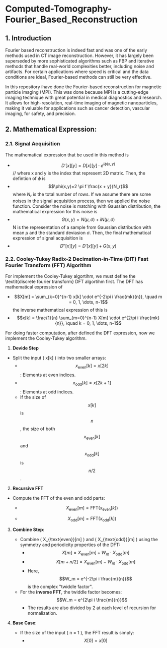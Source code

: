 # Computed-Tomography-Fourier_Based_Reconstruction
## 1. Introduction
Fourier based reconstruction is indeed fast and was one of the early methods used in CT image reconstruction. However, it has largely been superseded by more sophisticated algorithms such as FBP and iterative methods that handle real-world complexities better, including noise and artifacts. For certain applications where speed is critical and the data conditions are ideal, Fourier-based methods can still be very effective.

In this repository ihave done the Fourier-based reconstruction for magnetic particle imaging (MPI). This was done because MPI is a cutting-edge imaging technique with great potential in medical diagnostics and research. It allows for high-resolution, real-time imaging of magnetic nanoparticles, making it valuable for applications such as cancer detection, vascular imaging, for safety, and precision.

## 2. Mathematical Expression:
### 2.1. Signal Acquisition
The mathematical expression that be used in this method is
- $$D'[x][y] = D[x][y] \cdot e^{i \phi(x,y)}$$//
where x and y is the index that represent 2D matrix. Then, the defintion of $\phi$ is
- $$\phi(x,y)=2 \pi f \frac{x + y}{N_r}$$
where $N_r$ is the total number of rows. If we assume there are some noises in the signal acquisition process, then we applied the noise function. Consider the noise is matching with Gaussian distribution, the mathematical expression for this noise is
- $$G(x,y) = N(\mu, \sigma) + i N(\mu, \sigma)$$
N is the representation of a sample from Gaussian distribution with mean $\mu$ and the standard deviasion $\sigma$.
Then, the final mathematical expression of signal acquisition is
- $$D''[x][y] = D'[x][y] + G(x,y)$$

### 2.2. Cooley-Tukey Radix-2 Decimation-in-Time (DIT) Fast Fourier Transform (FFT) Algorithm
For implement the Cooley-Tukey algortihm, we must define the \textit{discrete fourier transform} DFT algortihm first. The DFT has mathematical expression of
- $$X[m] = \sum_{k=0}^{n-1} x[k] \cdot e^{-2\pi i \frac{mk}{n}}, \quad m = 0, 1, \dots, n-1$$
the inverse mathematical expression of this is
- $$x[k] = \frac{1}{n} \sum_{m=0}^{n-1} X[m] \cdot e^{2\pi i \frac{mk}{n}}, \quad k = 0, 1, \dots, n-1$$

For doing faster computation, after defined the DFT expression, now we implement the Cooley-Tukey algorithm.
1. **Devide Step**
- Split the input \( x[k] \) into two smaller arrays:
     - $$x_{\text{even}}[k] = x[2k]$$: Elements at even indices.
     - $$x_{\text{odd}}[k] = x[2k+1]$$: Elements at odd indices.
   - If the size of $$x[k]$$ is $$n$$, the size of both $$x_{\text{even}}[k]$$ and $$x_{\text{odd}}[k]$$ is $$n/2$$.

2. **Recursive FFT**
 - Compute the FFT of the even and odd parts:
     
     - $$X_{\text{even}}[m] = \text{FFT}(x_{\text{even}}[k])$$
     
     - $$X_{\text{odd}}[m] = \text{FFT}(x_{\text{odd}}[k])$$
   
3. **Combine Step**:
   - Combine \( X_{\text{even}}[m] \) and \( X_{\text{odd}}[m] \) using the symmetry and periodicity properties of the DFT:
     - $$X[m] = X_{\text{even}}[m] + W_m \cdot X_{\text{odd}}[m]$$
     - $$X[m + n/2] = X_{\text{even}}[m] - W_m \cdot X_{\text{odd}}[m]$$
     - Here, $$W_m = e^{-2\pi i \frac{m}{n}}$$ is the complex "twiddle factor".
   - For the **inverse FFT**, the twiddle factor becomes:
     $$W_m = e^{2\pi i \frac{m}{n}}$$
     - The results are also divided by 2 at each level of recursion for normalization.

4. **Base Case**:
   - If the size of the input \( n = 1 \), the FFT result is simply:
     - $$X[0] = x[0]$$
